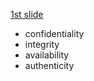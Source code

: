 [1st slide](https://secgroup.dais.unive.it/wp-content/uploads/2024/09/Basic-Concepts.pdf)

+ confidentiality
+ integrity
+ availability
+ authenticity


